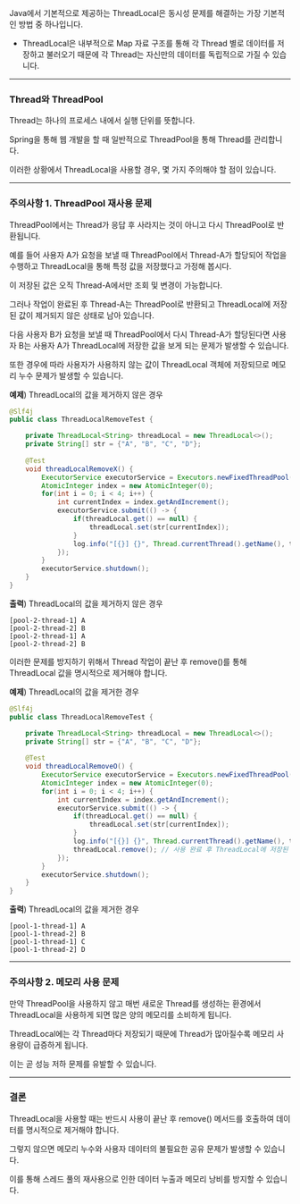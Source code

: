 Java에서 기본적으로 제공하는 ThreadLocal은 동시성 문제를 해결하는 가장 기본적인 방법 중 하나입니다.
- ThreadLocal은 내부적으로 Map 자료 구조를 통해 각 Thread 별로 데이터를 저장하고 불러오기 때문에 각 Thread는 자신만의 데이터를 독립적으로 가질 수 있습니다.

---
### Thread와 ThreadPool
Thread는 하나의 프로세스 내에서 실행 단위를 뜻합니다.

Spring을 통해 웹 개발을 할 때 일반적으로 ThreadPool을 통해 Thread를 관리합니다.

이러한 상황에서 ThreadLocal을 사용할 경우, 몇 가지 주의해야 할 점이 있습니다.

---
### 주의사항 1. ThreadPool 재사용 문제
ThreadPool에서는 Thread가 응답 후 사라지는 것이 아니고 다시 ThreadPool로 반환됩니다.

예를 들어 사용자 A가 요청을 보낼 때 ThreadPool에서 Thread-A가 할당되어 작업을 수행하고 ThreadLocal을 통해 특정 값을 저장했다고 가정해 봅시다.

이 저장된 값은 오직 Thread-A에서만 조회 및 변경이 가능합니다.

그러나 작업이 완료된 후 Thread-A는 ThreadPool로 반환되고 ThreadLocal에 저장된 값이 제거되지 않은 상태로 남아 있습니다.

다음 사용자 B가 요청을 보낼 때 ThreadPool에서 다시 Thread-A가 할당된다면 사용자 B는 사용자 A가 ThreadLocal에 저장한 값을 보게 되는 문제가 발생할 수 있습니다.

또한 경우에 따라 사용자가 사용하지 않는 값이 ThreadLocal 객체에 저장되므로 메모리 누수 문제가 발생할 수 있습니다.

**예제**) ThreadLocal의 값을 제거하지 않은 경우
```java
@Slf4j
public class ThreadLocalRemoveTest {

	private ThreadLocal<String> threadLocal = new ThreadLocal<>();
	private String[] str = {"A", "B", "C", "D"};
	
	@Test
	void threadLocalRemoveX() {
		ExecutorService executorService = Executors.newFixedThreadPool(2);
		AtomicInteger index = new AtomicInteger(0);
		for(int i = 0; i < 4; i++) {
			int currentIndex = index.getAndIncrement();
			executorService.submit(() -> {
				if(threadLocal.get() == null) {
					threadLocal.set(str[currentIndex]);
				}
				log.info("[{}] {}", Thread.currentThread().getName(), threadLocal.get());
			});
		}
		executorService.shutdown();
	}
}
```

**출력**) ThreadLocal의 값을 제거하지 않은 경우
```
[pool-2-thread-1] A
[pool-2-thread-2] B
[pool-2-thread-1] A
[pool-2-thread-2] B
```
이러한 문제를 방지하기 위해서 Thread 작업이 끝난 후 remove()를 통해 ThreadLocal 값을 명시적으로 제거해야 합니다.

**예제**) ThreadLocal의 값을 제거한 경우
```java
@Slf4j
public class ThreadLocalRemoveTest {

	private ThreadLocal<String> threadLocal = new ThreadLocal<>();
	private String[] str = {"A", "B", "C", "D"};
	
	@Test
	void threadLocalRemoveO() {
		ExecutorService executorService = Executors.newFixedThreadPool(2);
		AtomicInteger index = new AtomicInteger(0);
		for(int i = 0; i < 4; i++) {
			int currentIndex = index.getAndIncrement();
			executorService.submit(() -> {
				if(threadLocal.get() == null) {
					threadLocal.set(str[currentIndex]);
				}
				log.info("[{}] {}", Thread.currentThread().getName(), threadLocal.get());
				threadLocal.remove(); // 사용 완료 후 ThreadLocal에 저장된 값 제거
			});
		}
		executorService.shutdown();
	}
}
```
**출력**) ThreadLocal의 값을 제거한 경우
```
[pool-1-thread-1] A
[pool-1-thread-2] B
[pool-1-thread-1] C
[pool-1-thread-2] D
```
---
### 주의사항 2. 메모리 사용 문제
만약 ThreadPool을 사용하지 않고 매번 새로운 Thread를 생성하는 환경에서 ThreadLocal을 사용하게 되면 많은 양의 메모리를 소비하게 됩니다.

ThreadLocal에는 각 Thread마다 저장되기 때문에 Thread가 많아질수록 메모리 사용량이 급증하게 됩니다.

이는 곧 성능 저하 문제를 유발할 수 있습니다.

---
### 결론
ThreadLocal을 사용할 때는 반드시 사용이 끝난 후 remove() 메서드를 호출하여 데이터를 명시적으로 제거해야 합니다.

그렇지 않으면 메모리 누수와 사용자 데이터의 불필요한 공유 문제가 발생할 수 있습니다.

이를 통해 스레드 풀의 재사용으로 인한 데이터 누출과 메모리 낭비를 방지할 수 있습니다.
